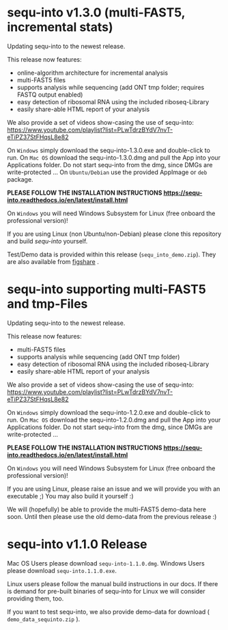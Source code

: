 sequ-into v1.3.0 (multi-FAST5, incremental stats)
=================================================

Updating sequ-into to the newest release.

This release now features:

- online-algorithm architecture for incremental analysis
- multi-FAST5 files
- supports analysis while sequencing (add ONT tmp folder; requires FASTQ output enabled)
- easy detection of ribosomal RNA using the included riboseq-Library
- easily share-able HTML report of your analysis

We also provide a set of videos show-casing the use of sequ-into: https://www.youtube.com/playlist?list=PLwTdrzBYdV7nvT-eTiPZ37StFHqsL8e82 

On `Windows` simply download the sequ-into-1.3.0.exe and double-click to run.
On `Mac OS` download the sequ-into-1.3.0.dmg and pull the App into your Applications folder. Do not start sequ-into from the dmg, since DMGs are write-protected ...
On `Ubuntu/Debian` use the provided AppImage or `deb` package.

**PLEASE FOLLOW THE INSTALLATION INSTRUCTIONS https://sequ-into.readthedocs.io/en/latest/install.html**

On `Windows` you will need Windows Subsystem for Linux (free onboard the professional version)!

If you are using Linux (non Ubuntu/non-Debian) please clone this repository and build *sequ-into* yourself.

Test/Demo data is provided within this release (`sequ_into_demo.zip`). They are also available from [figshare](https://figshare.com/s/3eeec1d8ba7ef54b7a8e) . 


sequ-into supporting multi-FAST5 and tmp-Files
==============================================

Updating sequ-into to the newest release.

This release now features:

- multi-FAST5 files
- supports analysis while sequencing (add ONT tmp folder)
- easy detection of ribosomal RNA using the included riboseq-Library
- easily share-able HTML report of your analysis

We also provide a set of videos show-casing the use of sequ-into: https://www.youtube.com/playlist?list=PLwTdrzBYdV7nvT-eTiPZ37StFHqsL8e82 


On `Windows` simply download the sequ-into-1.2.0.exe and double-click to run.
On `Mac OS` download the sequ-into-1.2.0.dmg and pull the App into your Applications folder. Do not start sequ-into from the dmg, since DMGs are write-protected ...

**PLEASE FOLLOW THE INSTALLATION INSTRUCTIONS https://sequ-into.readthedocs.io/en/latest/install.html**

On `Windows` you will need Windows Subsystem for Linux (free onboard the professional version)!

If you are using Linux, please raise an issue and we will provide you with an executable ;) You may also build it yourself :)

We will (hopefully) be able to provide the multi-FAST5 demo-data here soon. Until then please use the old demo-data from the previous release :)

sequ-into v1.1.0 Release
========================

Mac OS Users please download `sequ-into-1.1.0.dmg`.
Windows Users please download `sequ-into.1.1.0.exe`.

Linux users please follow the manual build instructions in our docs. If there is demand for pre-built binaries of sequ-into for Linux we will consider providing them, too.

If you want to test sequ-into, we also provide demo-data for download ( `demo_data_sequinto.zip` ).